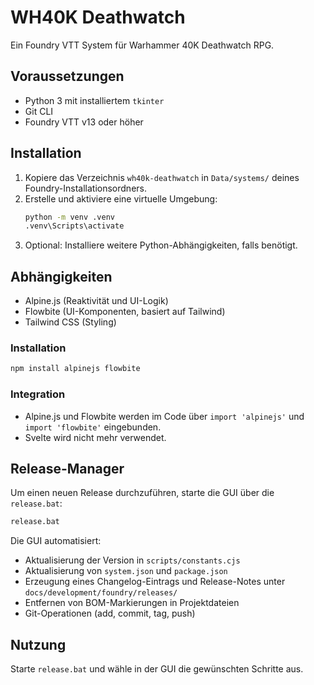# WH40K Deathwatch

Ein Foundry VTT System für Warhammer 40K Deathwatch RPG.

## Voraussetzungen

- Python 3 mit installiertem `tkinter`
- Git CLI
- Foundry VTT v13 oder höher

## Installation

1. Kopiere das Verzeichnis `wh40k-deathwatch` in `Data/systems/` deines Foundry-Installationsordners.
2. Erstelle und aktiviere eine virtuelle Umgebung:
   ```bat
   python -m venv .venv
   .venv\Scripts\activate
   ```
3. Optional: Installiere weitere Python-Abhängigkeiten, falls benötigt.

## Abhängigkeiten

- Alpine.js (Reaktivität und UI-Logik)
- Flowbite (UI-Komponenten, basiert auf Tailwind)
- Tailwind CSS (Styling)

### Installation

```bash
npm install alpinejs flowbite
```

### Integration

- Alpine.js und Flowbite werden im Code über `import 'alpinejs'` und `import 'flowbite'` eingebunden.
- Svelte wird nicht mehr verwendet.

## Release-Manager

Um einen neuen Release durchzuführen, starte die GUI über die `release.bat`:

```bat
release.bat
```

Die GUI automatisiert:
- Aktualisierung der Version in `scripts/constants.cjs`
- Aktualisierung von `system.json` und `package.json`
- Erzeugung eines Changelog-Eintrags und Release-Notes unter `docs/development/foundry/releases/`
- Entfernen von BOM-Markierungen in Projektdateien
- Git-Operationen (add, commit, tag, push)

## Nutzung

Starte `release.bat` und wähle in der GUI die gewünschten Schritte aus. 